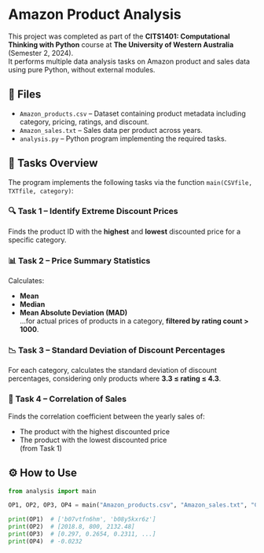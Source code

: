 # Amazon Product Analysis

This project was completed as part of the **CITS1401: Computational Thinking with Python** course at **The University of Western Australia** (Semester 2, 2024).  
It performs multiple data analysis tasks on Amazon product and sales data using pure Python, without external modules.

## 📁 Files

- `Amazon_products.csv` – Dataset containing product metadata including category, pricing, ratings, and discount.
- `Amazon_sales.txt` – Sales data per product across years.
- `analysis.py` – Python program implementing the required tasks.

## 🧠 Tasks Overview

The program implements the following tasks via the function `main(CSVfile, TXTfile, category)`:

### 🔍 Task 1 – Identify Extreme Discount Prices
Finds the product ID with the **highest** and **lowest** discounted price for a specific category.

### 📊 Task 2 – Price Summary Statistics
Calculates:
- **Mean**
- **Median**
- **Mean Absolute Deviation (MAD)**  
...for actual prices of products in a category, **filtered by rating count > 1000**.

### 📉 Task 3 – Standard Deviation of Discount Percentages
For each category, calculates the standard deviation of discount percentages, considering only products where **3.3 ≤ rating ≤ 4.3**.

### 🔗 Task 4 – Correlation of Sales
Finds the correlation coefficient between the yearly sales of:
- The product with the highest discounted price
- The product with the lowest discounted price  
(from Task 1)

## ⚙️ How to Use

```python
from analysis import main

OP1, OP2, OP3, OP4 = main("Amazon_products.csv", "Amazon_sales.txt", "Computers&Accessories")

print(OP1)  # ['b07vtfn6hm', 'b08y5kxr6z']
print(OP2)  # [2018.8, 800, 2132.48]
print(OP3)  # [0.297, 0.2654, 0.2311, ...]
print(OP4)  # -0.0232
